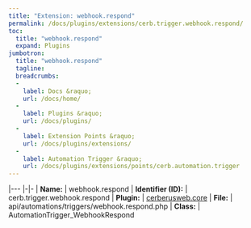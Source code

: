 ```yaml
---
title: "Extension: webhook.respond"
permalink: /docs/plugins/extensions/cerb.trigger.webhook.respond/
toc:
  title: "webhook.respond"
  expand: Plugins
jumbotron:
  title: "webhook.respond"
  tagline: 
  breadcrumbs:
  -
    label: Docs &raquo;
    url: /docs/home/
  -
    label: Plugins &raquo;
    url: /docs/plugins/
  -
    label: Extension Points &raquo;
    url: /docs/plugins/extensions/
  -
    label: Automation Trigger &raquo;
    url: /docs/plugins/extensions/points/cerb.automation.trigger
---
```


|---
|-|-
| **Name:** | webhook.respond
| **Identifier (ID):** | cerb.trigger.webhook.respond
| **Plugin:** | [cerberusweb.core](/docs/plugins/cerberusweb.core/)
| **File:** | api/automations/triggers/webhook.respond.php
| **Class:** | AutomationTrigger_WebhookRespond

